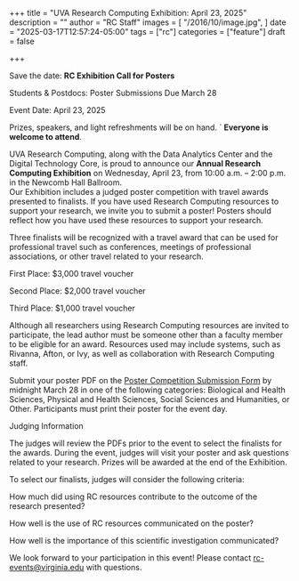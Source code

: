 +++
title = "UVA Research Computing Exhibition: April 23, 2025"
description = ""
author = "RC Staff"
images = [
  "/2016/10/image.jpg",
]
date = "2025-03-17T12:57:24-05:00"
tags = ["rc"]
categories = ["feature"]
draft = false

+++

<img class="card-img-top" src="/images/RC_posters_image.png" alt="" style="float: right;">


Save the date: <strong>RC Exhibition Call for Posters</strong> 

Students & Postdocs: Poster Submissions Due March 28 

Event Date:  April 23, 2025

Prizes, speakers, and light refreshments will be on hand. 
`
<strong>Everyone is welcome to attend</strong>. 


UVA Research Computing, along with the Data Analytics Center and the Digital Technology Core, is proud to announce our <strong>Annual Research Computing Exhibition</strong> on Wednesday, April 23, from 10:00 a.m. – 2:00 p.m. in the Newcomb Hall Ballroom.  
Our Exhibition includes a judged poster competition with travel awards presented to finalists. If you have used Research Computing resources to support your research, we invite you to submit a poster! Posters should reflect how you have used these resources to support your research. 

Three finalists will be recognized with a travel award that can be used for professional travel such as conferences, meetings of professional associations, or other travel related to your research.  

First Place: $3,000 travel voucher 

Second Place: $2,000 travel voucher 

Third Place: $1,000 travel voucher 

Although all researchers using Research Computing resources are invited to participate, the lead author must be someone other than a faculty member to be eligible for an award. Resources used may include systems, such as Rivanna, Afton, or Ivy, as well as collaboration with Research Computing staff.  
 


Submit your poster PDF on the [Poster Competition Submission Form](https://forms.office.com/pages/responsepage.aspx?id=x4A0ewc3c0iLd-IWczplrBIVXRJ9cWxOgYos9ZKn78hUOUU5SEU0S1g4RThTNFJSVlJIWFRPM0oxNC4u&route=shorturl) by midnight March 28 in one of the following categories: Biological and Health Sciences, Physical and Health Sciences, Social Sciences and Humanities, or Other. Participants must print their poster for the event day.  
 

Judging Information 

The judges will review the PDFs prior to the event to select the finalists for the awards. During the event, judges will visit your poster and ask questions related to your research. Prizes will be awarded at the end of the Exhibition.  

 
To select our finalists, judges will consider the following criteria: 

How much did using RC resources contribute to the outcome of the research presented? 

How well is the use of RC resources communicated on the poster? 

How well is the importance of this scientific investigation communicated? 

 

We look forward to your participation in this event! Please contact rc-events@virginia.edu with questions.  



